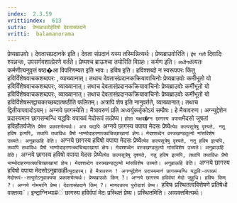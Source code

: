 ```yaml
---
index:  2.3.59
vrittiindex:  613
sutra:  प्रेष्यब्राउवोर्हविषो देवतासंप्रदाने
vritti:  balamanorama 
---
```


प्रेष्यब्राउवोः। देवतासप्रदानके इति। देवता संप्रदानं यस्य तस्मिन्नित्यर्थः। प्रेष्यब्राउवोरिति। `ईष गतौ` दिवादिः श्यन्नन्तः, उपसर्गवशात्प्रेरणे वर्तते। प्रेष्यश्च ब्राऊश्चा तयोरिति विग्रहः। कर्मण इति। `अधीगर्थे`त्यतः कर्मणीत्यनुवृत्तं षष्ठ�आ विपरिणम्यत इति भावः। हविष इति। हविश्शब्दो न स्वरूपपरः किंतु हविर्विंशेषवाचकशब्दपरः , व्याख्यानात्। तथाच देवतासंप्रदानकक्रियावाचिनोः प्रेष्यब्राउवोः कर्मीभूतो यो हविर्विंशेषवाचकशब्दपरः, व्याख्यानात्। तथाच देवतासंप्रदानकक्रियावाचिनोः प्रेष्यब्राउवोः कर्मीभूतो यो हविर्विशेषवाचकशब्दपरः, व्याख्यानात्। तथाच देवतासंप्रदानकक्रियावाचिनोः प्रेष्यब्राउवोः कर्मीभूतो यो हविर्विशेषस्तद्वाचकाच्छब्दात्षष्ठीति फलितम्। अत्रापि शेष इति नानुवर्तते, व्याख्यानात्। तथाच द्वितीयापवादोऽयम्। अग्नये छागस्येति। मैत्रावरुणं प्रति अध्वर्युकर्तृकोऽयं सम्प्रैषः। हे मैत्रावरुण। अग्न्युद्देशेन प्रदास्यमान छागसम्बन्धि यद्धविः वपाख्यं मेदोरूपं तत्प्रेष्य। `होता यक्षद�ग्न छागस्य वपाया`मेदसो जुषतां हविर्होतर्यजे`ति प्रैषेण प्रकाशयेत्यर्थः। अत्र यद्यपि `अग्नये छागस्य वपाया मेदसः प्रेष्ये`त्येव कल्पसूत्रेषु दृश्यते, नतु हविष इत्यपि, तथापि तथाविधः प्रैषो भाष्योदाहरणात्क्वचिच्छाखायां ज्ञेयः। मेदश्शब्देन वस्त्रखण्डतुल्यो मांसविशेष उच्यते। अनुब्राऊहि वेति। `अग्नये छागस्य हविषो वपाया मेदसः प्रेष्ये`त्येव कल्पसूत्रेषु दृश्यते, नतु हविष इत्यपि, तथापि तथाविधः प्रैषो भाष्योदाहरणत्क्वचिच्छाखायां ज्ञेयः। मेदश्शब्देन वस्त्रखण्डतुल्यो मांसविशेष उच्यते। अनुब्राऊहि वेति। `अग्नये छागस्य हविषो वपाया मेदसः प्रेष्ये`त्येव कल्पसूत्रेषु दृश्यते, नतु हविष इत्यपि, तथापि तथाविधः प्रैषो भाष्योदाहरणात्क्वचिच्छाखायां ज्ञेयः। मेदश्शब्देन वस्त्रखण्डतुल्यो मांसविशेष उच्यते। अनुब्राऊहि वेति। `अग्नये छागस्य हविषो वपाया मेदसोऽनुब्राऊही`त्युदाहरम्। हे मैत्रावरुण ! अगन्युद्देशेन प्रदास्यमानं छागसम्बन्धि यद्धविः-वपाख्यं मेदोरूपं--तत्पुरोऽनुवाक्यया प्रकाशयेत्यर्थः। प्रेष्यब्राउवोः किम् ?। अग्नये छागस्य हविर्वपां मेदो जुहुधि। हविषः किम् ?। अग्नये गोमयानि प्रेष्य। देवतासंप्रदाने किम् ?। माणवकाय पुरोडाशं प्रेष्य। `हविषः प्रस्थितत्वविशेषणे प्रतिषेधो वक्तव्यः`। इन्द्राग्निभ्या#ं छागस्य हविर्वपां मेदः प्रस्थितं प्रेष्य। प्रस्थितमिति। अव्यक्तमित्यर्थः।

